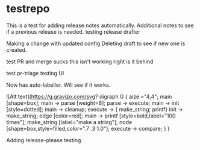 
# testrepo

This is a test for adding release notes automatically.  Additional notes to see if a previous release is needed.
testing release drafter

Making a change with updated config
Deleting draft to see if new one is created.


test PR and merge
sucks this isn't working right
is it behind

test pr-triage
testing UI

Now has auto-labeller.  Will see if it works.

![Alt text](https://g.gravizo.com/svg?
  digraph G {
    aize ="4,4";
    main [shape=box];
    main -> parse [weight=8];
    parse -> execute;
    main -> init [style=dotted];
    main -> cleanup;
    execute -> { make_string; printf}
    init -> make_string;
    edge [color=red];
    main -> printf [style=bold,label="100 times"];
    make_string [label="make a string"];
    node [shape=box,style=filled,color=".7 .3 1.0"];
    execute -> compare;
  }
)

Adding release-please testing
